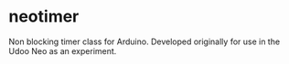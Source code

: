 # neotimer
Non blocking timer class for Arduino. Developed originally for use in the Udoo Neo as an experiment. 
